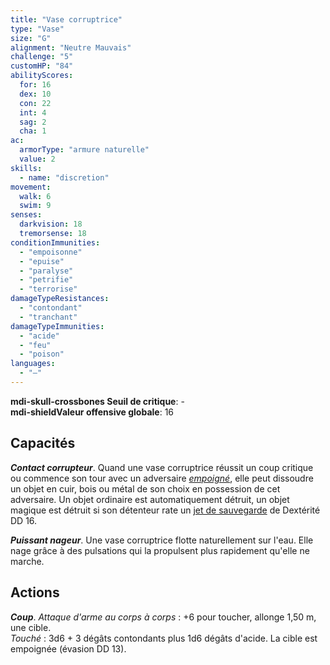 ```yaml
---
title: "Vase corruptrice"
type: "Vase"
size: "G"
alignment: "Neutre Mauvais"
challenge: "5"
customHP: "84"
abilityScores:
  for: 16
  dex: 10
  con: 22
  int: 4
  sag: 2
  cha: 1
ac:
  armorType: "armure naturelle"
  value: 2
skills:
  - name: "discretion"
movement:
  walk: 6
  swim: 9
senses:
  darkvision: 18
  tremorsense: 18
conditionImmunities:
  - "empoisonne"
  - "epuise"
  - "paralyse"
  - "petrifie"
  - "terrorise"
damageTypeResistances:
  - "contondant"
  - "tranchant"
damageTypeImmunities:
  - "acide"
  - "feu"
  - "poison"
languages:
  - "—"
---
```

**<v-icon>mdi-skull-crossbones</v-icon> Seuil de critique**: -           
**<v-icon>mdi-shield</v-icon>Valeur offensive globale**: 16
## Capacités
_**Contact corrupteur**_. Quand une vase corruptrice réussit un coup critique ou commence son tour avec un adversaire [_empoigné_](/gerer-la-sante-du-personnage/#empoigne), elle peut dissoudre un objet en cuir, bois ou métal de son choix en possession de cet adversaire. Un objet ordinaire est automatiquement détruit, un objet magique est détruit si son détenteur rate un [jet de sauvegarde](/utiliser-les-caracteristiques/#jets-de-sauvegarde) de Dextérité DD 16.

_**Puissant nageur**_. Une vase corruptrice flotte naturellement sur l'eau. Elle nage grâce à des pulsations qui la propulsent plus rapidement qu'elle ne marche.

## Actions
_**Coup**_. _Attaque d'arme au corps à corps_ : +6 pour toucher, allonge 1,50 m, une cible.  
_Touché_ : 3d6 + 3 dégâts contondants plus 1d6 dégâts d'acide. La cible est empoignée (évasion DD 13).
